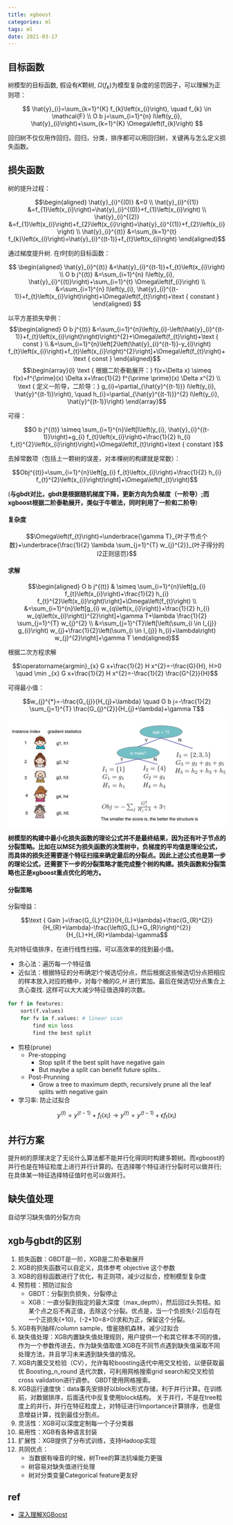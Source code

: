 ```yaml
---
title: xgboost
categories: ml
tags: ml
date: 2021-03-17
---
```


## 目标函数

树模型的目标函数, 假设有$K$颗树, $\Omega(f_k)$为模型复杂度的惩罚因子，可以理解为正则项：


$$
\hat{y}_{i}=\sum_{k=1}^{K} f_{k}\left(x_{i}\right), \quad f_{k} \in \mathcal{F}
\\
O b j=\sum_{i=1}^{n} l\left(y_{i}, \hat{y}_{i}\right)+\sum_{k=1}^{K} \Omega\left(f_{k}\right)
$$

回归树不仅仅用作回归，回归，分类，排序都可以用回归树，关键再与怎么定义损失函数。

## 损失函数

树的提升过程：

$$\begin{aligned}
\hat{y}_{i}^{(0)} &=0 \\
\hat{y}_{i}^{(1)} &=f_{1}\left(x_{i}\right)=\hat{y}_{i}^{(0)}+f_{1}\left(x_{i}\right) \\
\hat{y}_{i}^{(2)} &=f_{1}\left(x_{i}\right)+f_{2}\left(x_{i}\right)=\hat{y}_{i}^{(1)}+f_{2}\left(x_{i}\right) \\
\hat{y}_{i}^{(t)} &=\sum_{k=1}^{t} f_{k}\left(x_{i}\right)=\hat{y}_{i}^{(t-1)}+f_{t}\left(x_{i}\right)
\end{aligned}$$

通过梯度提升树. 在$t$时刻的目标函数：

$$
\begin{aligned}
\hat{y}_{i}^{(t)} &=\hat{y}_{i}^{(t-1)}+f_{t}\left(x_{i}\right) \\
O b j^{(t)} &=\sum_{i=1}^{n} l\left(y_{i}, \hat{y}_{i}^{(t)}\right)+\sum_{i=1}^{t} \Omega\left(f_{i}\right) \\
&=\sum_{i=1}^{n} l\left(y_{i}, \hat{y}_{i}^{(t-1)}+f_{t}\left(x_{i}\right)\right)+\Omega\left(f_{t}\right)+\text { constant }
\end{aligned}
$$

以平方差损失举例：
$$\begin{aligned}
O b j^{(t)} &=\sum_{i=1}^{n}\left(y_{i}-\left(\hat{y}_{i}^{(t-1)}+f_{t}\left(x_{i}\right)\right)\right)^{2}+\Omega\left(f_{t}\right)+\text { const } \\
&=\sum_{i=1}^{n}\left[2\left(\hat{y}_{i}^{(t-1)}-y_{i}\right) f_{t}\left(x_{i}\right)+f_{t}\left(x_{i}\right)^{2}\right]+\Omega\left(f_{t}\right)+\text { const }
\end{aligned}$$
$$\begin{array}{l}
\text { 根据二阶泰勒展开：} f(x+\Delta x) \simeq f(x)+f^{\prime}(x) \Delta x+\frac{1}{2} f^{\prime \prime}(x) \Delta x^{2} \\
\text { 定义一阶导，二阶导：} g_{i}=\partial_{\hat{y}^{(t-1)}} l\left(y_{i}, \hat{y}^{(t-1)}\right), \quad h_{i}=\partial_{\hat{y}^{(t-1)}}^{2} l\left(y_{i}, \hat{y}^{(t-1)}\right)
\end{array}$$

可得：

$$O b j^{(t)} \simeq \sum_{i=1}^{n}\left[l\left(y_{i}, \hat{y}_{i}^{(t-1)}\right)+g_{i} f_{t}\left(x_{i}\right)+\frac{1}{2} h_{i} f_{t}^{2}\left(x_{i}\right)\right]+\Omega\left(f_{t}\right)+\text { constant }$$

去掉常数项（包括上一颗树的误差，对本棵树的构建就是常数）：

$$Obj^{(t)}=\sum_{i=1}^{n}\left[g_{i} f_{t}\left(x_{i}\right)+\frac{1}{2} h_{i} f_{t}^{2}\left(x_{i}\right)\right]+\Omega\left(f_{t}\right)$$

(**与gbdt对比，gbdt是根据随机梯度下降，更新方向为负梯度（一阶导）;而xgboost根据二阶泰勒展开，类似于牛顿法，同时利用了一阶和二阶导**)

#### 复杂度

$$\Omega\left(f_{t}\right)=\underbrace{\gamma T}_{叶子节点个数}+\underbrace{\frac{1}{2} \lambda \sum_{j=1}^{T} w_{j}^{2}}_{叶子得分的l2正则惩罚}$$

#### 求解

$$\begin{aligned}
O b j^{(t)} & \simeq \sum_{i=1}^{n}\left[g_{i} f_{t}\left(x_{i}\right)+\frac{1}{2} h_{i} f_{t}^{2}\left(x_{i}\right)\right]+\Omega\left(f_{t}\right) \\
&=\sum_{i=1}^{n}\left[g_{i} w_{q\left(x_{i}\right)}+\frac{1}{2} h_{i} w_{q\left(x_{i}\right)}^{2}\right]+\gamma T+\lambda \frac{1}{2} \sum_{j=1}^{T} w_{j}^{2} \\
&=\sum_{j=1}^{T}\left[\left(\sum_{i \in I_{j}} g_{i}\right) w_{j}+\frac{1}{2}\left(\sum_{i \in I_{j}} h_{i}+\lambda\right) w_{j}^{2}\right]+\gamma T
\end{aligned}$$

根据二次方程求解

$$\operatorname{argmin}_{x} G x+\frac{1}{2} H x^{2}=-\frac{G}{H}, H>0 \quad \min _{x} G x+\frac{1}{2} H x^{2}=-\frac{1}{2} \frac{G^{2}}{H}$$

可得最小值：

$$w_{j}^{*}=-\frac{G_{j}}{H_{j}+\lambda} \quad O b j=-\frac{1}{2} \sum_{j=1}^{T} \frac{G_{j}^{2}}{H_{j}+\lambda}+\gamma T$$

![xgboost_obj](imgs/xgboost_obj.png)

**树模型的构建中最小化损失函数的理论公式并不是最终结果，因为还有叶子节点的分裂策略。比如在以MSE为损失函数的决策树中，负梯度的平均值是理论公式，而具体的损失还需要逐个特征扫描来确定最后的分裂点。因此上述公式也是第一步的理论公式，还需要下一步的分裂策略才能完成整个树的构建。损失函数和分裂策略也正是xgboost重点优化的地方。**

#### 分裂策略

分裂增益：

$$\text { Gain }=\frac{G_{L}^{2}}{H_{L}+\lambda}+\frac{G_{R}^{2}}{H_{R}+\lambda}-\frac{\left(G_{L}+G_{R}\right)^{2}}{H_{L}+H_{R}+\lambda}-\gamma$$

先对特征值排序，在进行线性扫描，可以高效率的找到最小值。

- 贪心法：遍历每一个特征值
- 近似法：根据特征的分布确定l个候选切分点，然后根据这些候选切分点把相应的样本放入对应的桶中，对每个桶的$G,H$ 进行累加。最后在候选切分点集合上贪心查找. 这样可以大大减少特征值选择的次数。

```python
for f in features:
    sort(f.values)
    for fv in f.values: # linear scan
        find min loss
        find the best split
```

- 剪枝(prune)
    - Pre-stopping
        - Stop split if the best split have negative gain
        - But maybe a split can benefit future splits..
    - Post-Prunning
        - Grow a tree to maximum depth, recursively prune all the leaf splits with negative gain
- 学习率: 防止过拟合

$$y^{(t)}=y^{(t-1)}+f_{t}\left(x_{i}\right) \rightarrow  y^{(t)}=y^{(t-1)}+\epsilon f_{t}\left(x_{i}\right)$$


## 并行方案

提升树的原理决定了无论什么算法都不能并行化得同时构建多颗树。而xgboost的并行也是在特征粒度上进行并行计算的。在选择哪个特征进行分裂时可以做并行;在具体某一特征选择特征值时也可以做并行。

## 缺失值处理

自动学习缺失值的分裂方向

## xgb与gbdt的区别

1. 损失函数：GBDT是一阶，XGB是二阶泰勒展开
2. XGB的损失函数可以自定义，具体参考 objective 这个参数
3. XGB的目标函数进行了优化，有正则项，减少过拟合，控制模型复杂度
4. 预剪枝：预防过拟合
    - GBDT：分裂到负损失，分裂停止
    - XGB：一直分裂到指定的最大深度（max_depth），然后回过头剪枝。如某个点之后不再正值，去除这个分裂。优点是，当一个负损失(-2)后存在一个正损失(+10)，(-2+10=8>0)求和为正，保留这个分裂。
5. XGB有列抽样/column sample，借鉴随机森林，减少过拟合
6. 缺失值处理：XGB内置缺失值处理规则，用户提供一个和其它样本不同的值，作为一个参数传进去，作为缺失值取值.XGB在不同节点遇到缺失值采取不同处理方法，并且学习未来遇到缺失值的情况。
7. XGB内置交叉检验（CV），允许每轮boosting迭代中用交叉检验，以便获取最优 Boosting_n_round 迭代次数，可利用网格搜索grid search和交叉检验cross validation进行调参。
GBDT使用网格搜索。
8. XGB运行速度快：data事先安排好以block形式存储，利于并行计算。在训练前，对数据排序，后面迭代中反复使用block结构。
关于并行，不是在tree粒度上的并行，并行在特征粒度上，对特征进行Importance计算排序，也是信息增益计算，找到最佳分割点。
9. 灵活性：XGB可以深度定制每一个子分类器
10. 易用性：XGB有各种语言封装
11. 扩展性：XGB提供了分布式训练，支持Hadoop实现
12. 共同优点：
    - 当数据有噪音的时候，树Tree的算法抗噪能力更强
    - 树容易对缺失值进行处理
    - 树对分类变量Categorical feature更友好


## ref

- [深入理解XGBoost](https://zhuanlan.zhihu.com/p/83901304)